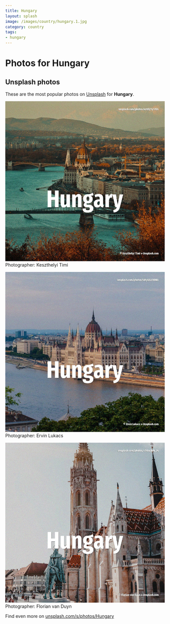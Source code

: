 ```yaml
---
title: Hungary
layout: splash
image: /images/country/hungary.1.jpg
category: country
tags:
- hungary
---
```

# Photos for Hungary
 
## Unsplash photos
These are the most popular photos on [Unsplash](https://unsplash.com) for **Hungary**.
 
![Hungary](/images/country/hungary.1.jpg)
Photographer:  Keszthelyi Timi
 
![Hungary](/images/country/hungary.2.jpg)
Photographer:  Ervin Lukacs
 
![Hungary](/images/country/hungary.3.jpg)
Photographer:  Florian van Duyn
 
Find even more on [unsplash.com/s/photos/Hungary](https://unsplash.com/s/photos/Hungary)
 

